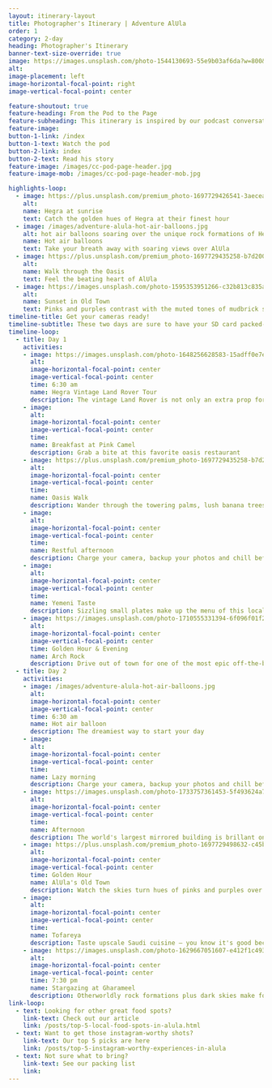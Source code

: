 ```yaml
---
layout: itinerary-layout
title: Photographer's Itinerary | Adventure AlUla
order: 1
category: 2-day
heading: Photographer's Itinerary
banner-text-size-override: true
image: https://images.unsplash.com/photo-1544130693-55e9b03af6da?w=800&auto=format&fit=crop&q=60&ixlib=rb-4.0.3&ixid=M3wxMjA3fDB8MHxzZWFyY2h8MjR8fHBob3RvZ3JhcGhlciUyMGluJTIwdGhlJTIwZGVzZXJ0fGVufDB8fDB8fHww
alt:
image-placement: left
image-horizontal-focal-point: right
image-vertical-focal-point: center

feature-shoutout: true
feature-heading: From the Pod to the Page 
feature-subheading: This itinerary is inspired by our podcast conversation with Shiv Gohil, AlUla's official destination photographer
feature-image: 
button-1-link: /index
button-1-text: Watch the pod
button-2-link: index
button-2-text: Read his story
feature-image: /images/cc-pod-page-header.jpg
feature-image-mob: /images/cc-pod-page-header-mob.jpg

highlights-loop: 
  - image: https://plus.unsplash.com/premium_photo-1697729426541-3aecea346bc9?w=800&auto=format&fit=crop&q=60&ixlib=rb-4.0.3&ixid=M3wxMjA3fDB8MHxzZWFyY2h8NTd8fHNhdWRpfGVufDB8fDB8fHww
    alt:
    name: Hegra at sunrise
    text: Catch the golden hues of Hegra at their finest hour
  - image: /images/adventure-alula-hot-air-balloons.jpg
    alt: hot air balloons soaring over the unique rock formations of Hegra in AlUla, Saudi Arabia
    name: Hot air balloons
    text: Take your breath away with soaring views over AlUla
  - image: https://plus.unsplash.com/premium_photo-1697729435258-b7d20023c843?w=800&auto=format&fit=crop&q=60&ixlib=rb-4.0.3&ixid=M3wxMjA3fDB8MHxzZWFyY2h8NXx8ZGF0ZSUyMHBhbG1zJTVDfGVufDB8fDB8fHww
    alt:
    name: Walk through the Oasis
    text: Feel the beating heart of AlUla 
  - image: https://images.unsplash.com/photo-1595353951266-c32b813c835a?w=700&auto=format&fit=crop&q=60&ixlib=rb-4.0.3&ixid=M3wxMjA3fDB8MHxzZWFyY2h8MjJ8fHNhdWRpfGVufDB8fDB8fHww
    alt:
    name: Sunset in Old Town
    text: Pinks and purples contrast with the muted tones of mudbrick structures
timeline-title: Get your cameras ready!
timeline-subtitle: These two days are sure to have your SD card packed-full of epic shots to add to your portfolio – whether you're a seasoned photographer or still new to the game.
timeline-loop:
  - title: Day 1
    activities: 
    - image: https://images.unsplash.com/photo-1648256628583-15adff0e7e8a?w=800&auto=format&fit=crop&q=60&ixlib=rb-4.0.3&ixid=M3wxMjA3fDB8MHxzZWFyY2h8M3x8YWx1bGF8ZW58MHx8MHx8fDA%3D
      alt:
      image-horizontal-focal-point: center
      image-vertical-focal-point: center
      time: 6:30 am
      name: Hegra Vintage Land Rover Tour
      description: The vintage Land Rover is not only an extra prop for the photos, but also lets you take your time at each stop
    - image: 
      alt:
      image-horizontal-focal-point: center
      image-vertical-focal-point: center
      time: 
      name: Breakfast at Pink Camel
      description: Grab a bite at this favorite oasis restaurant
    - image: https://plus.unsplash.com/premium_photo-1697729435258-b7d20023c843?w=800&auto=format&fit=crop&q=60&ixlib=rb-4.0.3&ixid=M3wxMjA3fDB8MHxzZWFyY2h8NXx8ZGF0ZSUyMHBhbG1zJTVDfGVufDB8fDB8fHww
      alt:
      image-horizontal-focal-point: center
      image-vertical-focal-point: center
      time: 
      name: Oasis Walk
      description: Wander through the towering palms, lush banana trees and mudbrick paths
    - image: 
      alt:
      image-horizontal-focal-point: center
      image-vertical-focal-point: center
      time: 
      name: Restful afternoon
      description: Charge your camera, backup your photos and chill before golden hour
    - image: 
      alt:
      image-horizontal-focal-point: center
      image-vertical-focal-point: center
      time: 
      name: Yemeni Taste
      description: Sizzling small plates make up the menu of this local legend
    - image: https://images.unsplash.com/photo-1710555331394-6f096f01f213?w=900&auto=format&fit=crop&q=60&ixlib=rb-4.0.3&ixid=M3wxMjA3fDB8MHxzZWFyY2h8Nnx8aGFiaXRhcyUyMEFsVWxhfGVufDB8fDB8fHww
      alt:
      image-horizontal-focal-point: center
      image-vertical-focal-point: center
      time: Golden Hour & Evening
      name: Arch Rock
      description: Drive out of town for one of the most epic off-the-beaten-path spots
  - title: Day 2
    activities: 
    - image: /images/adventure-alula-hot-air-balloons.jpg
      alt:
      image-horizontal-focal-point: center
      image-vertical-focal-point: center
      time: 6:30 am
      name: Hot air balloon
      description: The dreamiest way to start your day
    - image: 
      alt:
      image-horizontal-focal-point: center
      image-vertical-focal-point: center
      time: 
      name: Lazy morning
      description: Charge your camera, backup your photos and chill before your next excursion
    - image: https://images.unsplash.com/photo-1733757361453-5f493624a734?w=800&auto=format&fit=crop&q=60&ixlib=rb-4.0.3&ixid=M3wxMjA3fDB8MHxzZWFyY2h8Mzh8fGFsdWxhfGVufDB8fDB8fHww
      alt:
      image-horizontal-focal-point: center
      image-vertical-focal-point: center
      time: 
      name: Afternoon
      description: The world's largest mirrored building is brillant on a bright sunny day
    - image: https://plus.unsplash.com/premium_photo-1697729498632-c45b1f66b571?q=80&w=2670&auto=format&fit=crop&ixlib=rb-4.0.3&ixid=M3wxMjA3fDB8MHxwaG90by1wYWdlfHx8fGVufDB8fHx8fA%3D%3D
      alt:
      image-horizontal-focal-point: center
      image-vertical-focal-point: center
      time: Golden Hour
      name: AlUla's Old Town
      description: Watch the skies turn hues of pinks and purples over this centuries old medina
    - image: 
      alt:
      image-horizontal-focal-point: center
      image-vertical-focal-point: center
      time: 
      name: Tofareya
      description: Taste upscale Saudi cuisine – you know it's good because it's frequented by the local ladies
    - image: https://images.unsplash.com/photo-1629667051607-e412f1c493c0?q=80&w=2487&auto=format&fit=crop&ixlib=rb-4.0.3&ixid=M3wxMjA3fDB8MHxwaG90by1wYWdlfHx8fGVufDB8fHx8fA%3D%3D
      alt:
      image-horizontal-focal-point: center
      image-vertical-focal-point: center
      time: 7:30 pm
      name: Stargazing at Gharameel
      description: Otherworldly rock formations plus dark skies make for unreal photos
link-loop:
  - text: Looking for other great food spots? 
    link-text: Check out our article
    link: /posts/top-5-local-food-spots-in-alula.html
  - text: Want to get those instagram-worthy shots?
    link-text: Our top 5 picks are here
    link: /posts/top-5-instagram-worthy-experiences-in-alula
  - text: Not sure what to bring?
    link-text: See our packing list
    link: 
---
```

